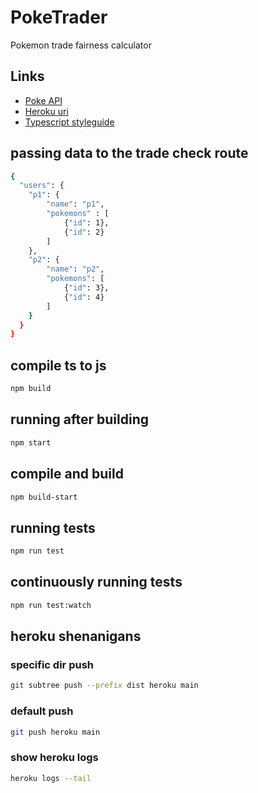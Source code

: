 # PokeTrader
Pokemon trade fairness calculator

## Links
- [Poke API](http://pokeapi.co/docs/v2)
- [Heroku uri](https://bxblue-pokemon.herokuapp.com/api)
- [Typescript styleguide](https://google.github.io/styleguide/tsguide.html)

## passing data to the trade check route
```bash
{
  "users": {
    "p1": {
        "name": "p1",
        "pokemons" : [
            {"id": 1},
            {"id": 2}
        ]
    },
    "p2": {
        "name": "p2",
        "pokemons": [
            {"id": 3},
            {"id": 4}
        ]
    }
  }
}
```

## compile ts to js
```bash
npm build
```

## running after building
```bash
npm start
```

## compile and build
```bash
npm build-start
```

## running tests
```bash
npm run test
```

## continuously running tests
```bash
npm run test:watch
```

## heroku shenanigans
### specific dir push
```bash
git subtree push --prefix dist heroku main
```

### default push
```bash
git push heroku main
```

### show heroku logs
```bash
heroku logs --tail
```